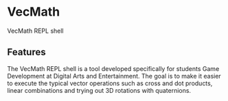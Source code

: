 # VecMath
VecMath REPL shell
## Features
The VecMath REPL shell is a tool developed specifically for students Game Development at Digital Arts and Entertainment. 
The goal is to make it easier to execute the typical vector operations such as cross and dot products, linear combinations 
and trying out 3D rotations with quaternions.
